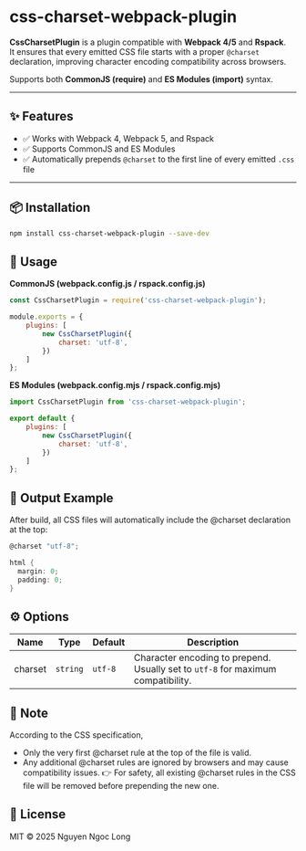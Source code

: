 # css-charset-webpack-plugin

**CssCharsetPlugin** is a plugin compatible with **Webpack 4/5** and **Rspack**.  
It ensures that every emitted CSS file starts with a proper `@charset` declaration, improving character encoding compatibility across browsers.

Supports both **CommonJS (require)** and **ES Modules (import)** syntax.

---

## ✨ Features

-   ✅ Works with Webpack 4, Webpack 5, and Rspack
-   ✅ Supports CommonJS and ES Modules
-   ✅ Automatically prepends `@charset` to the first line of every emitted `.css` file

---

## 📦 Installation

```bash
npm install css-charset-webpack-plugin --save-dev
```

## 🚀 Usage

**CommonJS (webpack.config.js / rspack.config.js)**

```js
const CssCharsetPlugin = require('css-charset-webpack-plugin');

module.exports = {
    plugins: [
        new CssCharsetPlugin({
            charset: 'utf-8',
        })
    ]
};
```

**ES Modules (webpack.config.mjs / rspack.config.mjs)**

```js
import CssCharsetPlugin from 'css-charset-webpack-plugin';

export default {
    plugins: [
        new CssCharsetPlugin({
            charset: 'utf-8',
        })
    ]
};
```

## 📝 Output Example

After build, all CSS files will automatically include the @charset declaration at the top:

```cs
@charset "utf-8";

html {
  margin: 0;
  padding: 0;
}
```

## ⚙️ Options

| Name       | Type     | Default  | Description                                                                                   |
| ---------- | -------- | -------- | --------------------------------------------------------------------------------------------- |
| charset    | `string` | `utf-8`  | Character encoding to prepend. Usually set to `utf-8` for maximum compatibility.              |

## 📌 Note

According to the CSS specification,

-   Only the very first @charset rule at the top of the file is valid.
-   Any additional @charset rules are ignored by browsers and may cause compatibility issues.
    👉 For safety, all existing @charset rules in the CSS file will be removed before prepending the new one.

## 📄 License

MIT © 2025 Nguyen Ngoc Long
